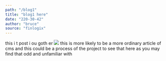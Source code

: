 ```yaml
---
path: "/blog1"
title: "blog1 here"
date: "220-30-42"
author: "bruce"
source: "finlogix"
---
```


this i t post i ou goth er
<img src="https://as2.ftcdn.net/jpg/02/99/29/79/500_F_299297982_mLc9auNMamQdJNfCyUoYryiFIsSWqVMT.jpg"/>
this is more likely to be a more ordinary article of cms
and this could be a process of the project to see that here as you may find that odd and unfamiliar with    